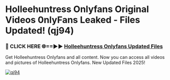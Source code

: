 # Holleehuntress Onlyfans Original Videos 0nlyFans Leaked - Files Updated! (qj94)

<h3>🔴 CLICK HERE 🌐==►► <a href="https://tinyurl.com/2m67pmp6" rel="nofollow">Holleehuntress Onlyfans Updated Files</a></h3>

Get Holleehuntress Onlyfans and all content. Now you can access all videos and pictures of Holleehuntress Onlyfans. New Updated Files 2025!

[![qj94](https://i.imgur.com/H4QAA4z.gif)](https://tinyurl.com/2m67pmp6)